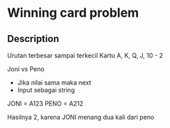 # Winning card problem

## Description
Urutan terbesar sampai terkecil
Kartu A, K, Q, J, 10 - 2

Joni vs Peno

- Jika nilai sama maka next 
- Input sebagai string

JONI = A123
PENO = A212

Hasilnya 2, karena JONI menang dua kali dari peno